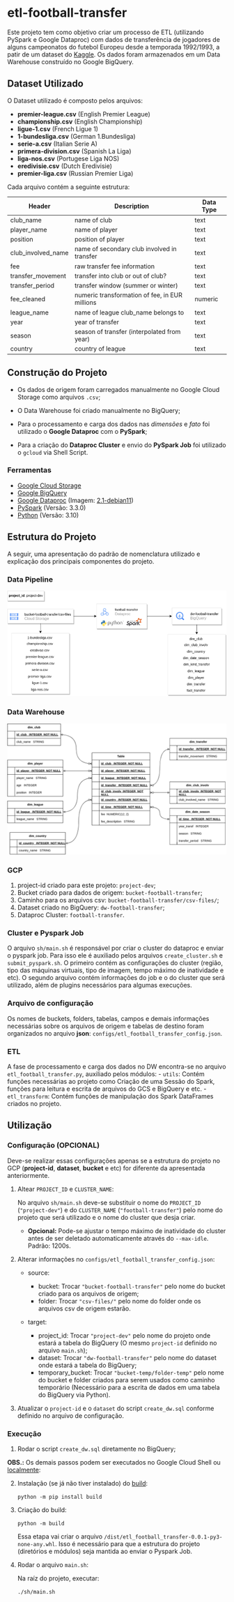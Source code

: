 # etl-football-transfer

Este projeto tem como objetivo criar um processo de ETL (utilizando PySpark e Google Dataproc) com dados de transferência de jogadores de alguns campeonatos do futebol Europeu desde a temporada 1992/1993, a patir de um dataset do [Kaggle](https://www.kaggle.com/datasets/mexwell/football-player-transfers). Os dados foram armazenados em um Data Warehouse construído no Google BigQuery.


## Dataset Utilizado

O Dataset utilizado é composto pelos arquivos:

- **premier-league.csv** (English Premier League)
- **championship.csv** (English Championship)
- **ligue-1.csv** (French Ligue 1)
- **1-bundesliga.csv** (German 1.Bundesliga)
- **serie-a.csv** (Italian Serie A)
- **primera-division.csv** (Spanish La Liga)
- **liga-nos.csv** (Portugese Liga NOS)
- **eredivisie.csv** (Dutch Eredivisie)
- **premier-liga.csv** (Russian Premier Liga)

Cada arquivo contém a seguinte estrutura:

|Header|Description|Data Type|
|------|-----------|---------|
|club_name|name of club|text|
|player_name|name of player|text|
|position|position of player|text|
|club_involved_name|name of secondary club involved in transfer|text|
|fee|raw transfer fee information|text|
|transfer_movement|transfer into club or out of club?|text|
|transfer_period|transfer window (summer or winter)|text|
|fee_cleaned|numeric transformation of fee, in EUR millions|numeric|
|league_name|name of league club_name belongs to|text|
|year|year of transfer|text|
|season|season of transfer (interpolated from year)|text|
|country|country of league|text|

## Construção do Projeto 

- Os dados de origem foram carregados manualmente no Google Cloud Storage como arquivos `.csv`; 

- O Data Warehouse foi criado manualmente no BigQuery;

- Para o processamento e carga dos dados nas *dimensões* e *fato* foi utilizado o **Google Dataproc** com o **PySpark**;

- Para a criação do **Dataproc Cluster** e envio do **PySpark Job** foi utilizado o `gcloud` via Shell Script.

### Ferramentas

- [Google Cloud Storage](https://cloud.google.com/storage?hl=pt-br)
- [Google BigQuery](https://cloud.google.com/bigquery?hl=pt-br)
- [Google Dataproc](https://cloud.google.com/dataproc?hl=pt-BR) (Imagem: [2.1-debian11](https://cloud.google.com/dataproc/docs/concepts/versioning/dataproc-release-2.1?hl=pt-br))
- [PySpark](https://spark.apache.org/docs/latest/api/python/getting_started/index.html) (Versão: 3.3.0)
- [Python](https://www.python.org/) (Versão: 3.10)


## Estrutura do Projeto

A seguir, uma apresentação do padrão de nomenclatura utilizado e explicação dos principais componentes do projeto.

### Data Pipeline

![Image](data-pipeline.png)

### Data Warehouse

![Image](dw_schema.png)

### GCP

1. project-id criado para este projeto: `project-dev`;
2. Bucket criado para dados de origem: `bucket-football-transfer`;
3. Caminho para os arquivos csv: `bucket-football-transfer/csv-files/`;
4. Dataset criado no BigQuery: `dw-football-transfer`;
3. Dataproc Cluster: `football-transfer`.

### Cluster e Pyspark Job

O arquivo `sh/main.sh` é responsável por criar o cluster do dataproc e enviar o pyspark job. Para isso ele é auxiliado pelos arquivos `create_cluster.sh` e `submit_pyspark.sh`. O primeiro contém as configurações do cluster (região, tipo das máquinas virtuais, tipo de imagem, tempo máximo de inatividade e etc). O segundo arquivo contém informações do job e o do cluster que será utilizado, além de plugins necessários para algumas execuções.

### Arquivo de configuração

Os nomes de buckets, folders, tabelas, campos e demais informações necessárias sobre os arquivos de origem e tabelas de destino foram organizados no arquivo **json**: `configs/etl_football_transfer_config.json`.

### ETL

A fase de processamento e carga dos dados no DW encontra-se no arquivo `etl_football_transfer.py`, auxiliado pelos módulos: 
    - `utils`: Contém funções necessárias ao projeto como Criação de uma Sessão do Spark, funções para leitura e escrita de arquivos do GCS e BigQuery e etc. 
    - `etl_transform`: Contém funções de manipulação dos Spark DataFrames criados no projeto.

## Utilização

### Configuração (OPCIONAL)

Deve-se realizar essas configurações apenas se a estrutura do projeto no GCP (**project-id**, **dataset**, **bucket** e etc) for diferente da apresentada anteriormente.

1. Altear `PROJECT_ID` e `CLUSTER_NAME`:

    No arquivo `sh/main.sh` deve-se substituir o nome do `PROJECT_ID` (`"project-dev"`) e do `CLUSTER_NAME` (`"football-transfer"`) pelo nome do projeto que será utilizado e o nome do cluster que desja criar.

    - **Opcional:** Pode-se ajustar o tempo máximo de inatividade do cluster antes de ser deletado automaticamente através do `--max-idle`. Padrão: 1200s.

2. Alterar informações no `configs/etl_football_transfer_config.json`:

    - source:
        - bucket: Trocar `"bucket-football-transfer"` pelo nome do bucket criado para os arquivos de origem;
        - folder: Trocar `"csv-files/"` pelo nome do folder onde os arquivos csv de origem estarão.

    - target:
        - project_id: Trocar `"project-dev"` pelo nome do projeto onde estará a tabela do BigQuery (O mesmo `project-id` definido no arquivo `main.sh`);
        - dataset: Trocar `"dw-football-transfer"` pelo nome do dataset onde estará a tabela do BigQuery;
        - temporary_bucket: Trocar `"bucket-temp/folder-temp"` pelo nome do bucket e folder criados para serem usados como caminho temporário (Necessário para a escrita de dados em uma tabela do BigQuery via Python).

3. Atualizar o `project-id` e o `dataset` do script `create_dw.sql` conforme definido no arquivo de configuração.

### Execução

1. Rodar o script `create_dw.sql` diretamente no BigQuery;

**OBS.:** Os demais passos podem ser executados no Google Cloud Shell ou [localmente](https://cloud.google.com/sdk/docs/install?hl=pt-br):


2. Instalação (se já não tiver instalado) do [build](https://pypa-build.readthedocs.io/en/latest/):
        
    ```Shell
    python -m pip install build
    ```
    
3. Criação do build:

    ```Shell
    python -m build
    ```

    Essa etapa vai criar o arquivo `/dist/etl_football_transfer-0.0.1-py3-none-any.whl`. Isso é necessário para que a estrutura do projeto (diretórios e módulos) seja mantida ao enviar o Pyspark Job.

4. Rodar o arquivo `main.sh`:

    Na raíz do projeto, executar:

    ```Shell
    ./sh/main.sh
    ```
